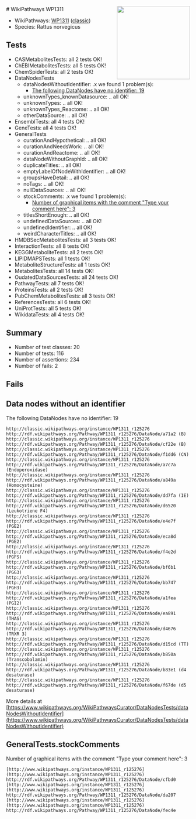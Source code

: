 <img style="float: right; width: 200px" src="https://upload.wikimedia.org/wikipedia/commons/thumb/8/83/Wplogo_with_text_500.png/640px-Wplogo_with_text_500.png" />
# WikiPathways WP1311

* WikiPathways: [WP1311](https://wikipathways.org/pathways/WP1311) ([classic](https://classic.wikipathways.org/instance/WP1311))
* Species: Rattus norvegicus
## Tests
* CASMetabolitesTests: all 2 tests OK!
* ChEBIMetabolitesTests: all 5 tests OK!
* ChemSpiderTests: all 2 tests OK!
* DataNodesTests
    * dataNodesWithoutIdentifier: .x we found 1 problem(s):
        * [The following DataNodes have no identifier: 19](#8792c499)
    * unknownTypes_knownDatasource: .. all OK!
    * unknownTypes: .. all OK!
    * unknownTypes_Reactome: .. all OK!
    * otherDataSource: .. all OK!
* EnsemblTests: all 4 tests OK!
* GeneTests: all 4 tests OK!
* GeneralTests
    * curationAndHypothetical: .. all OK!
    * curationAndNeedsWork: .. all OK!
    * curationAndReactome: .. all OK!
    * dataNodeWithoutGraphId: .. all OK!
    * duplicateTitles: .. all OK!
    * emptyLabelOfNodeWithIdentifier: .. all OK!
    * groupsHaveDetail: .. all OK!
    * noTags: .. all OK!
    * nullDataSources: .. all OK!
    * stockComments: .x we found 1 problem(s):
        * [Number of graphical items with the comment "Type your comment here": 3](#6f4bfb2b)
    * titlesShortEnough: .. all OK!
    * undefinedDataSources: .. all OK!
    * undefinedIdentifier: .. all OK!
    * weirdCharacterTitles: .. all OK!
* HMDBSecMetabolitesTests: all 3 tests OK!
* InteractionTests: all 8 tests OK!
* KEGGMetaboliteTests: all 2 tests OK!
* LIPIDMAPSTests: all 1 tests OK!
* MetaboliteStructureTests: all 1 tests OK!
* MetabolitesTests: all 14 tests OK!
* OudatedDataSourcesTests: all 24 tests OK!
* PathwayTests: all 7 tests OK!
* ProteinsTests: all 2 tests OK!
* PubChemMetabolitesTests: all 3 tests OK!
* ReferencesTests: all 6 tests OK!
* UniProtTests: all 5 tests OK!
* WikidataTests: all 4 tests OK!


## Summary

* Number of test classes: 20
* Number of tests: 116
* Number of assertions: 234
* Number of fails: 2

## Fails

<a name="8792c499" />

## Data nodes without an identifier

The following DataNodes have no identifier: 19
```
http://classic.wikipathways.org/instance/WP1311_r125276 http://rdf.wikipathways.org/Pathway/WP1311_r125276/DataNode/a71a2 (B)
http://classic.wikipathways.org/instance/WP1311_r125276 http://rdf.wikipathways.org/Pathway/WP1311_r125276/DataNode/cf22e (B)
http://classic.wikipathways.org/instance/WP1311_r125276 http://rdf.wikipathways.org/Pathway/WP1311_r125276/DataNode/f1dd6 (CN)
http://classic.wikipathways.org/instance/WP1311_r125276 http://rdf.wikipathways.org/Pathway/WP1311_r125276/DataNode/a7c7a (Endoperoxidase)
http://classic.wikipathways.org/instance/WP1311_r125276 http://rdf.wikipathways.org/Pathway/WP1311_r125276/DataNode/a849a (Homocysteine)
http://classic.wikipathways.org/instance/WP1311_r125276 http://rdf.wikipathways.org/Pathway/WP1311_r125276/DataNode/dd7fa (IE)
http://classic.wikipathways.org/instance/WP1311_r125276 http://rdf.wikipathways.org/Pathway/WP1311_r125276/DataNode/d6520 (Leukotriene F4)
http://classic.wikipathways.org/instance/WP1311_r125276 http://rdf.wikipathways.org/Pathway/WP1311_r125276/DataNode/e4e7f (PGE2)
http://classic.wikipathways.org/instance/WP1311_r125276 http://rdf.wikipathways.org/Pathway/WP1311_r125276/DataNode/eca8d (PGE2)
http://classic.wikipathways.org/instance/WP1311_r125276 http://rdf.wikipathways.org/Pathway/WP1311_r125276/DataNode/f4e2d (PGFS)
http://classic.wikipathways.org/instance/WP1311_r125276 http://rdf.wikipathways.org/Pathway/WP1311_r125276/DataNode/bf6b1 (PGG3)
http://classic.wikipathways.org/instance/WP1311_r125276 http://rdf.wikipathways.org/Pathway/WP1311_r125276/DataNode/bb747 (PGH3)
http://classic.wikipathways.org/instance/WP1311_r125276 http://rdf.wikipathways.org/Pathway/WP1311_r125276/DataNode/a1fea (PGI2)
http://classic.wikipathways.org/instance/WP1311_r125276 http://rdf.wikipathways.org/Pathway/WP1311_r125276/DataNode/ea891 (THAS)
http://classic.wikipathways.org/instance/WP1311_r125276 http://rdf.wikipathways.org/Pathway/WP1311_r125276/DataNode/d4676 (TRXR 3)
http://classic.wikipathways.org/instance/WP1311_r125276 http://rdf.wikipathways.org/Pathway/WP1311_r125276/DataNode/d15cd (TT)
http://classic.wikipathways.org/instance/WP1311_r125276 http://rdf.wikipathways.org/Pathway/WP1311_r125276/DataNode/b850a (Transcobalamin)
http://classic.wikipathways.org/instance/WP1311_r125276 http://rdf.wikipathways.org/Pathway/WP1311_r125276/DataNode/b83e1 (d4 desaturase)
http://classic.wikipathways.org/instance/WP1311_r125276 http://rdf.wikipathways.org/Pathway/WP1311_r125276/DataNode/f67de (d5 desaturase)
```

More details at [https://www.wikipathways.org/WikiPathwaysCurator/DataNodesTests/dataNodesWithoutIdentifier](https://www.wikipathways.org/WikiPathwaysCurator/DataNodesTests/dataNodesWithoutIdentifier)

<a name="6f4bfb2b" />

## GeneralTests.stockComments

Number of graphical items with the comment "Type your comment here": 3
```
[http://www.wikipathways.org/instance/WP1311_r125276](http://www.wikipathways.org/instance/WP1311_r125276) http://rdf.wikipathways.org/Pathway/WP1311_r125276/DataNode/cfbd0
[http://www.wikipathways.org/instance/WP1311_r125276](http://www.wikipathways.org/instance/WP1311_r125276) http://rdf.wikipathways.org/Pathway/WP1311_r125276/DataNode/da207
[http://www.wikipathways.org/instance/WP1311_r125276](http://www.wikipathways.org/instance/WP1311_r125276) http://rdf.wikipathways.org/Pathway/WP1311_r125276/DataNode/fec4e
```

